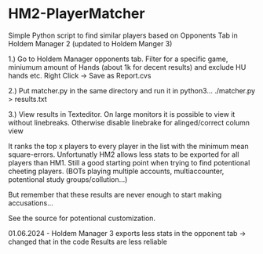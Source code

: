 # HM2-PlayerMatcher
Simple Python script to find similar players based on Opponents Tab in Holdem Manager 2 (updated to Holdem Manger 3)

1.) Go to Holdem Manager opponents tab. Filter for a specific game, miniumum amount of Hands (about 1k for decent results)
and exclude HU hands etc. Right Click -> Save as Report.cvs

2.) Put matcher.py in the same directory and run it in python3... ./matcher.py > results.txt

3.) View results in Texteditor. On large monitors it is possible to view it without linebreaks. Otherwise disable linebrake
for alinged/correct column view

It ranks the top x players to every player in the list with the minimum mean square-errors. Unfortunatly HM2 allows less
stats to be exported for all players than HM1. Still a good starting point when trying to find potentional cheeting players.
(BOTs playing multiple accounts, multiaccounter, potentional study groups/collution...)

But remember that these results are never enough to start making accusations...

See the source for potentional customization.

01.06.2024 - Holdem Manager 3 exports less stats in the opponent tab -> changed that in the code 
Results are less reliable 
